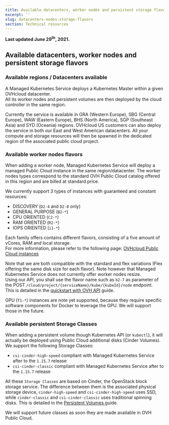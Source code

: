 ```yaml
---
title: Available datacenters, worker nodes and persistent storage flavors
excerpt: ''
slug: datacenters-nodes-storage-flavors
section: Technical resources
---
```


**Last updated June 29<sup>th</sup>, 2021.**

## Available datacenters, worker nodes and persistent storage flavors

### Available regions / Datacenters available

A Managed Kubernetes Service deploys a Kubernetes Master within a given OVHcloud datacenter.  
All its worker nodes and persistent volumes are then deployed by the cloud controller in the same region.

Currently the service is available in GRA (Western Europe), SBG (Central Europe), WAW (Eastern Europe), BHS (North America), SGP (Southeast Asia) and SYD (Oceania) regions. OVHcloud US customers can also deploy the service in both our East and West American datacenters. All your compute and storage resources will then be spawned in the dedicated region of the associated public cloud project.

### Available worker nodes flavors

When adding a worker node, Managed Kubernetes Service will deploy a managed Public Cloud instance in the same region/datacenter. The worker nodes types correspond to the standard OVH Public Cloud catalog offered in this region and are billed at standard price.

We currently support 3 types of instances with guaranteed and constant resources:

* DISCOVERY (`D2-4` and `D2-8` only)
* GENERAL PURPOSE (`B2-*`)
* CPU ORIENTED (`C2-*`)
* RAM ORIENTED (`R2-*`)
* IOPS ORIENTED (`i1-*`)

Each family offers contains different flavors, consisting of a five amount of vCores, RAM and local storage.  
For more information, please refer to the following page: [OVHcloud Public Cloud instances](https://www.ovhcloud.com/en-ie/public-cloud/prices/)

Note that we are both compatible with the standard and flex variations (Flex offering the same disk size for each flavor).
Note however that Managed Kubernetes Service does not currently offer worker nodes resize.  
Using our API, you shall use the flavor name such as `b2-7` as parameter of the POST `/cloud/project/{serviceName}/kube/{kubeId}/node` endpoint.  
This is detailed in the [quickstart with OVH API](../deploying-hello-world-ovh-api/) guide.

GPU (`T1-*`) instances are note yet supported, because they require specific software components for Docker to leverage the GPU. We will support those in the future.

### Available persistent Storage Classes

When adding a persistent volume though Kubernetes API (or `kubectl`), it will actually be deployed using Public Cloud additional disks (Cinder Volumes). We support the following Storage Classes:

* `csi-cinder-high-speed` compliant with Managed Kubernetes Service after to the `1.15.7` release
* `csi-cinder-classic` compliant with Managed Kubernetes Service after to the `1.15.7` release

All these `Storage Classes` are based on Cinder, the OpenStack block storage service. The difference between them is the associated physical storage device, `cinder-high-speed` and `csi-cinder-high-speed` uses SSD, while `cinder-classic` and `csi-cinder-classic` uses traditional spinning disks. This is detailed in the [Persistent Volumes ](../ovh-kubernetes-persistent-volumes/) guide.

We will support future classes as soon they are made available in OVH Public Cloud.

